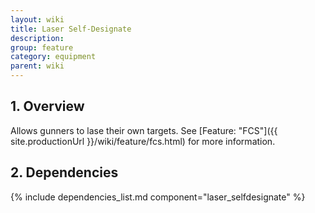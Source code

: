 ```yaml
---
layout: wiki
title: Laser Self-Designate
description:
group: feature
category: equipment
parent: wiki
---
```


## 1. Overview

Allows gunners to lase their own targets. See [Feature: "FCS"]({{ site.productionUrl }}/wiki/feature/fcs.html) for more information.

## 2. Dependencies

{% include dependencies_list.md component="laser_selfdesignate" %}
